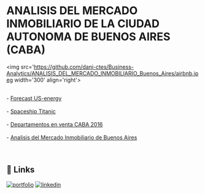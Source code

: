 # ANALISIS DEL MERCADO INMOBILIARIO DE LA CIUDAD AUTONOMA DE BUENOS AIRES (CABA)
<img src='https://github.com/dani-ctes/Business-Analytics/ANALISIS_DEL_MERCADO_INMOBILIARIO_Buenos_Aires/airbnb.jpeg width='300' align='right'>



<br>- <a href="https://github.com/dani-ctes/Machine_Learning/tree/main/Forecast_US-energy" target="_blank">Forecast US-energy</a> </br>
<br>- <a href="https://github.com/dani-ctes/Machine_Learning/tree/main/Spaceship_Titanic" target="_blank">Spaceship Titanic</a></br>
<br>- <a href="https://github.com/dani-ctes/Machine_Learning/blob/main/Deptos_CABA_2016" target="_blank">Departamentos en venta CABA 2016</a></br>
<br>- <a href="https://github.com/dani-ctes/Machine_Learning/" target="_blank">Analisis del Mercado Inmobiliario de Buenos Aires</a></br>
<br></br>

## 🔗 Links
[![portfolio](https://img.shields.io/badge/my_portfolio-000?style=for-the-badge&logo=ko-fi&logoColor=white)](https://github.com/dani-ctes)
[![linkedin](https://img.shields.io/badge/linkedin-0A66C2?style=for-the-badge&logo=linkedin&logoColor=white)](https://www.linkedin.com/in/o-daniel-torres-50480922/)
